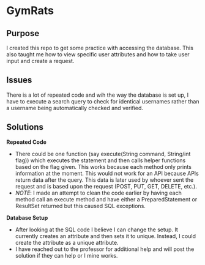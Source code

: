 # GymRats

## Purpose
I created this repo to get some practice with accessing the database. This also taught me how to view specific user attributes and how to take user input and create a request.

## Issues
There is a lot of repeated code and wih the way the database is set up, I have to execute a search query to check for identical usernames rather than a username being automatically checked and verified. 

## Solutions
**Repeated Code**
- There could be one function (say execute(String command, String/int flag)) which executes the statement and then calls helper functions based on the flag given. This works because each method only prints information at the moment. This would not work for an API because APIs return data after the query. This data is later used by whoever sent the request and is based upon the request (POST, PUT, GET, DELETE, etc.). 
- *NOTE*: I made an attempt to clean the code earlier by having each method call an execute method and have either a PreparedStatement or ResultSet returned but this caused SQL exceptions.

**Database Setup**
- After looking at the SQL code I believe I can change the setup. It currently creates an attribute and then sets it to unique. Instead, I could create the attribute as a unique attribute. 
- I have reached out to the professor for additional help and will post the solution if they can help or I mine works.
